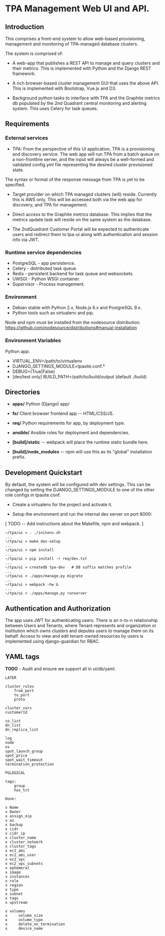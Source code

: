 
TPA Management Web UI and API.
==============================

## Introduction

This comprises a front-end system to allow web-based provisioning, management
and monitoring of TPA-managed database clusters.

The system is comprised of:

* A web-app that publishes a REST API to manage and query clusters and
their metrics. This is implemented with Python and the Django REST framework.

* A rich browser-based cluster management GUI that uses the above API. This is
implemented with Bootstrap, Vue.js and D3.

* Background python tasks to interface with TPA and the Graphite metrics db
populated by the 2nd Quadrant central monitoring and alerting system. This
uses Celery for task queues.

## Requirements

### External services

* TPA: From the perspective of this UI application, TPA is a provisioning
and discovery service. The web app will run TPA from a batch queue on
a non-frontline server, and the input will always be a well-formed and
validated config.yml file representing the desired cluster provisioned
state.

The syntax or format of the response message from TPA is yet to be specified.

* Target provider on which TPA managed clusters (will) reside. Currently this
is AWS only. This will be accessed both via the web app for discovery, and TPA
for management.

* Direct access to the Graphite metrics database. This implies that the metrics
update task will reside on the same system as the database.


* The 2ndQuadrant Customer Portal will be expected to authenticate users and
redirect them to tpa-ui along with authentication and session info via JWT.

### Runtime service dependencies

* PostgreSQL - app persistence.
* Celery - distributed task queue.
* Redis - persistent backend for task queue and websockets.
* UWSGI - Python WSGI container.
* Supervisor - Process management.

### Environment

* Debian stable with Python 2.x, Node.js 6.x and PostgreSQL 9.x.
* Python tools such as virtualenv and pip.

Node and npm must be installed from the nodesource distribution:
    https://github.com/nodesource/distributions#manual-installation


### Environment Variables

Python app:

* VIRTUAL_ENV=/path/to/virtualenv
* DJANGO_SETTINGS_MODULE=tpasite.conf.*
* DEBUG=(True|False)
* [dev/test only] BUILD_PATH=/path/to/build/output (default ./build)

## Directories

* __apps/__ Python (Django) app/
* __fe/__ Client browser frontend app -- HTML/CSS/JS.
* __req/__ Python requirements for app, by deployment type.
* __ansible/__ Ansible roles for deployment and dependencies.

* __[build]/static__ -- webpack will place the runtime static bundle here.
* __[build]/node_modules__ -- npm will use this as its "global"
installation prefix.

## Development Quickstart

By default, the system will be configured with dev settings. This can
be changed by setting the DJANGO_SETTINGS_MODULE to one of the other
role configs in tpasite.conf.

* Create a virtualenv for the project and activate it.

* Setup the environment and run the internal dev server on port 8000:

[ TODO -- Add instructions about the Makefile, npm and webpack. ]

```
~/tpa/ui > . ./initenv.sh
...
~/tpa/ui > make dev-setup
...
~/tpa/ui > npm install
...
~/tpa/ui > pip install -r req/dev.txt
...
~/tpa/ui > createdb tpa-dev   # DB suffix matches profile
...
~/tpa/ui > ./apps/manage.py migrate
...
~/tpa/ui > webpack -hw &
...
~/tpa/ui > ./apps/manage.py runserver
```

## Authentication and Authorization

The app uses JWT for authenticating users. There is an n-to-n relationship
between Users and Tenants, where Tenant represents and organization
or institution which owns clusters and deputes users to manage them on
its behalf. Access to view and edit tenant-owned resources by users is
implemented using django-guardian for RBAC.

## YAML tags

__TODO__ - Audit and ensure we support all in ui/db/yaml.

```
LATER

cluster_rules
    from_port
    to_port
    proto

cluster_vars
customerId

co_list
dn_list
dn_replica_list

log
node
os
spot_launch_group
spot_price
spot_wait_timeout
termination_protection

PGLOGICAL

tags:
    group
    has_tct

Done:

x Name
x Owner
x assign_eip
x az
x backup
x cidr
x cidr_ip
x cluster_name
x cluster_network
x cluster_tags
x ec2_ami
x ec2_ami_user
x ec2_vpc
x ec2_vpc_subnets
x ephemeral
x image
x instances
x role
x region
x type
x subnet
x tags
x upstream

x volumes
x     volume_size
x     volume_type
x     delete_on_termination
x     device_name


```
